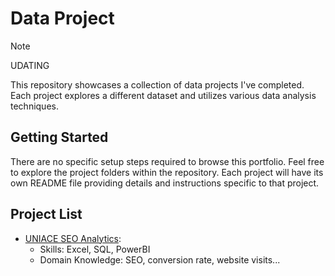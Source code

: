 # Data Project

> [!NOTE]
> UDATING

This repository showcases a collection of data projects I've completed. Each project explores a different dataset and utilizes various data analysis techniques.

## Getting Started

There are no specific setup steps required to browse this portfolio. Feel free to explore the project folders within the repository. Each project will have its own README file providing details and instructions specific to that project.

## Project List

- [UNIACE SEO Analytics](https://github.com/thale154/DataProject/tree/main/UNIACE%20SEO%20Analytics):
  - Skills: Excel, SQL, PowerBI
  - Domain Knowledge: SEO, conversion rate, website visits...
